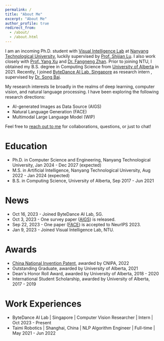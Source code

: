 ```yaml
---
permalink: /
title: "About Me"
excerpt: "About Me"
author_profile: true
redirect_from: 
  - /about/
  - /about.html
---
```


I am an incoming Ph.D. student with [Visual Intelligence Lab](https://sg-vilab.github.io/) at [Nanyang Technological University](https://www.ntu.edu.sg/), luckily supervised by [Prof. Shijian Lu](https://personal.ntu.edu.sg/shijian.lu/). I also work closely with [Prof. Yang Xu](https://clcs-sustech.github.io/people.html) and [Dr. Fangneng Zhan](https://fnzhan.com/). Prior to joining NTU, I obtained my B.S. degree in Computing Science from [University of Alberta](https://www.ualberta.ca/index.html) in 2021. Recently, I joined [ByteDance AI Lab, Singapore](https://www.bytedance.com/en/) as research intern , supervised by [Dr. Song Bai](https://songbai.site/).

My research interests lie broadly in the realms of deep learning, computer vision, and natural language processing. I have been exploring the following research directions:

* AI-generated Images as Data Source (AIGS)<br>
* Natural Language Generation (FACE)<br>
* Multimodal Large Language Model (WIP)<br>

Feel free to [reach out to me](https://drive.google.com/file/d/1ru6JmlBLg1KN7Ht2aOeUuhHty-f3R5w2/view?usp=sharing) for collaborations, questions, or just to chat!

Education
======
* Ph.D. in Computer Science and Engineering, Nanyang Technological University, Jan 2024 - Dec 2027 (expected)
* M.S. in Artificial Intelligence, Nanyang Technological University, Aug 2022 - Jan 2024 (expected)
* B.S. in Computing Science, University of Alberta, Sep 2017 - Jun 2021

News
======
* Oct 16, 2023 - Joined ByteDance AI Lab, SG.
* Oct 3, 2023 - One survey paper ([AIGS](https://arxiv.org/abs/2310.01830)) is released.
* Sep 22, 2023 - One paper ([FACE](https://arxiv.org/abs/2305.10307)) is accepted to NeurIPS 2023.
* Jan 9, 2023 - Joined Visual Intelligence Lab, NTU.

Awards
======
* [China National Invention Patent](http://epub.cnipa.gov.cn/patent/CN113946669A), awarded by CNIPA, 2022
* Outstanding Graduate, awarded by University of Alberta, 2021
* Dean's Honor Roll Award, awarded by University of Alberta, 2018 - 2020
* International Student Scholarship, awarded by University of Alberta, 2017 - 2019

Work Experiences
======
* ByteDance AI Lab | Singapore | Computer Vision Researcher | Intern | Oct 2023 - Present
* Taimi Robotics | Shanghai, China | NLP Algorithm Engineer | Full-time | May 2021 - Jun 2022
